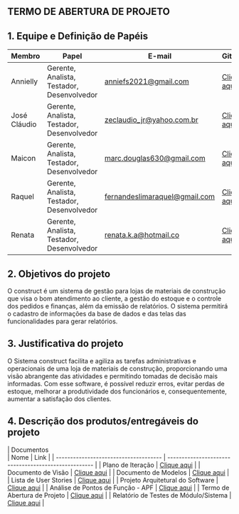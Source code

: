 ## TERMO DE ABERTURA DE PROJETO

## 1. Equipe e Definição de Papéis

| Membro       | Papel                                      | E-mail                       | GitHub                                           |
| ------------ | ------------------------------------------ | ---------------------------- | ------------------------------------------------ |
| Annielly     | Gerente, Analista, Testador, Desenvolvedor | anniefs2021@gmail.com        |[Clique aqui](https://github.com/Anniellyfs)      |
| José Cláudio | Gerente, Analista, Testador, Desenvolvedor | zeclaudio_jr@yahoo.com.br    |[Clique aqui](https://github.com/ZeClaudio-Jr)    |
| Maicon       | Gerente, Analista, Testador, Desenvolvedor | marc.douglas630@gmail.com    |[Clique aqui](https://github.com/wanessabezerra)  |
| Raquel       | Gerente, Analista, Testador, Desenvolvedor | fernandeslimaraquel@gmail.com|[Clique aqui](https://github.com/fernandesraquel) |
| Renata       | Gerente, Analista, Testador, Desenvolvedor | renata.k.a@hotmail.co        |[Clique aqui](https://github.com/renatak12)       |

## 2.	Objetivos do projeto

O construct é um sistema de gestão para lojas de materiais de construção que visa o bom atendimento ao cliente, a gestão do estoque e o controle dos pedidos e finanças, além da emissão de relatórios.
O sistema permitirá o cadastro de informações da base de dados e das telas das funcionalidades para gerar relatórios.

## 3.	Justificativa do projeto

O Sistema construct facilita e agiliza as tarefas administrativas e operacionais de uma loja de materiais de construção, proporcionando uma visão abrangente das atividades e permitindo tomadas de decisão mais informadas. Com esse software, é possível reduzir erros, evitar perdas de estoque, melhorar a produtividade dos funcionários e, consequentemente, aumentar a satisfação dos clientes.

## 4.	Descrição dos produtos/entregáveis do projeto

| Documentos   
| Nome                                  | Link                                                 |
| ------------------------------------- | ---------------------------------------------------- |
| Plano de Iteração                     | [Clique aqui](docs/doc-plano-iteracao.md)            |
| Documento de Visão                    | [Clique aqui](docs/doc-visao.md)                     |
| Documento de Modelos                  | [Clique aqui](docs/doc-modelos.md)                   |
| Lista de User Stories                 | [Clique aqui](docs/doc-user-stories.md)              |
| Projeto Arquitetural do Software      | [Clique aqui](docs/doc-arquitetural.md)              |
| Análise de Pontos de Função - APF     | [Clique aqui](docs/doc-apf.md)                                                          |
| Termo de Abertura de Projeto          | [Clique aqui](docs/doc-termo-abertura.md)                                              |
| Relatório de Testes de Módulo/Sistema | [Clique aqui](docs/doc-us-tests.md)                                                     |
